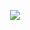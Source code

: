 <p align="center"> 
  <img src="https://capsule-render.vercel.app/api?text=Welcome&animation=fadeIn&type=transparent&color=gradient&height=100"/> 
</p>

<img scr="https://tenor.com/cs/view/kyousuke-hori-horimiya-kyosuke-hori-gif-21400111">
